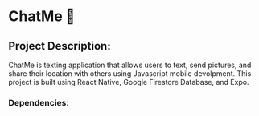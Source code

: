 # ChatMe 💬

## Project Description:
ChatMe is texting application that allows users to text, send pictures, and share their location with others using Javascript mobile devolpment. This project is built using React Native, Google Firestore Database, and Expo.

### Dependencies:

